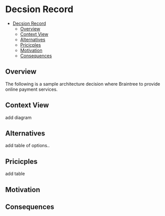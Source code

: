 # Decsion Record

- [Decsion Record](#decsion-record)
  - [Overview](#overview)
  - [Context View](#context-view)
  - [Alternatives](#alternatives)
  - [Pricicples](#pricicples)
  - [Motivation](#motivation)
  - [Consequences](#consequences)
  
## Overview 

The following is a sample architecture decision where Braintree to provide online payment services.

## Context View

add diagram

## Alternatives 

add table of options..

## Pricicples

add table

## Motivation


## Consequences

